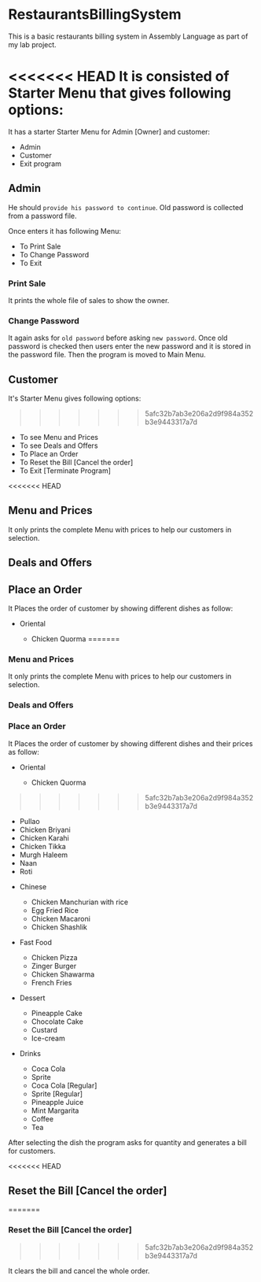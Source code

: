 # RestaurantsBillingSystem

This is a basic restaurants billing system in Assembly Language as part of my lab project.

<<<<<<< HEAD
It is consisted of Starter Menu that gives following options:
=======
It has a starter Starter Menu for Admin [Owner] and customer:

- Admin
- Customer
- Exit program

## Admin

He should `provide his password to continue`.
Old password is collected from a password file.

Once enters it has following Menu:

- To Print Sale
- To Change Password
- To Exit

### Print Sale

It prints the whole file of sales to show the owner.

### Change Password

It again asks for `old password` before asking `new password`. Once old password is checked then users enter the new password and it is stored in the password file. Then the program is moved to Main Menu.

## Customer

It's Starter Menu gives following options:
>>>>>>> 5afc32b7ab3e206a2d9f984a352b3e9443317a7d

- To see Menu and Prices
- To see Deals and Offers
- To Place an Order
- To Reset the Bill [Cancel the order]
- To Exit [Terminate Program]

<<<<<<< HEAD
## Menu and Prices

It only prints the complete Menu with prices to help our customers in selection.

## Deals and Offers
<!-- TODO  -->

## Place an Order

It Places the order of customer by showing different dishes as follow:

- Oriental

   + Chicken Quorma
=======
### Menu and Prices

It only prints the complete Menu with prices to help our customers in selection.

### Deals and Offers
<!-- TODO  -->

### Place an Order

It Places the order of customer by showing different dishes and their prices as follow:

- Oriental

  + Chicken Quorma
>>>>>>> 5afc32b7ab3e206a2d9f984a352b3e9443317a7d
   + Pullao
   + Chicken Briyani
   + Chicken Karahi
   + Chicken Tikka
   + Murgh Haleem
   + Naan
   + Roti

- Chinese

   + Chicken Manchurian with rice
   + Egg Fried Rice
   + Chicken Macaroni
   + Chicken Shashlik

- Fast Food

   + Chicken Pizza
   + Zinger Burger
   + Chicken Shawarma
   + French Fries

- Dessert

   + Pineapple Cake
   + Chocolate Cake
   + Custard
   + Ice-cream 

- Drinks

   + Coca Cola
   + Sprite
   + Coca Cola [Regular]
   + Sprite [Regular]
   + Pineapple Juice
   + Mint Margarita
   + Coffee
   + Tea

After selecting the dish the program asks for quantity and generates a bill for customers.

<<<<<<< HEAD
## Reset the Bill [Cancel the order]
=======
### Reset the Bill [Cancel the order]
>>>>>>> 5afc32b7ab3e206a2d9f984a352b3e9443317a7d

It clears the bill and cancel the whole order.
